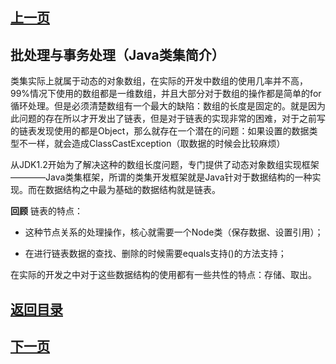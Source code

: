 ## [上一页](course127)
##  批处理与事务处理（Java类集简介）

类集实际上就属于动态的对象数组，在实际的开发中数组的使用几率并不高，99%情况下使用的数组都是一维数组，并且大部分对于数组的操作都是简单的for循环处理。但是必须清楚数组有一个最大的缺陷：数组的长度是固定的。就是因为此问题的存在所以才开发出了链表，但是对于链表的实现非常的困难，对于之前写的链表发现使用的都是Object，那么就存在一个潜在的问题：如果设置的数据类型不一样，就会造成ClassCastException（取数据的时候会比较麻烦）

从JDK1.2开始为了解决这种的数组长度问题，专门提供了动态对象数组实现框架————Java类集框架，所谓的类集开发框架就是Java针对于数据结构的一种实现。而在数据结构之中最为基础的数据结构就是链表。

**回顾** 链表的特点：

- 这种节点关系的处理操作，核心就需要一个Node类（保存数据、设置引用）；

- 在进行链表数据的查找、删除的时候需要equals支持()的方法支持；

在实际的开发之中对于这些数据结构的使用都有一些共性的特点：存储、取出。







## [返回目录](https://wuchengcheng110120.github.io/aliyunjava3/list)
## [下一页](course127)

